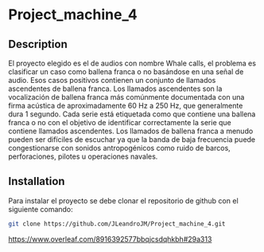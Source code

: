 # Project_machine_4

## Description

El proyecto elegido es el de audios con nombre Whale calls, el problema es clasificar un caso como ballena franca o no basándose en una señal de audio. Esos casos positivos contienen un conjunto de llamados ascendentes de ballena franca. Los llamados ascendentes son la vocalización de ballena franca más comúnmente documentada con una firma acústica de aproximadamente 60 Hz a 250 Hz, que generalmente dura 1 segundo. Cada serie está etiquetada como que contiene una ballena franca o no con el objetivo de identificar correctamente la serie que contiene llamados ascendentes. Los llamados de ballena franca a menudo pueden ser difíciles de escuchar ya que la banda de baja frecuencia puede congestionarse con sonidos antropogénicos como ruido de barcos, perforaciones, pilotes u operaciones navales.

## Installation

Para instalar el proyecto se debe clonar el repositorio de github con el siguiente comando:

```bash
git clone https://github.com/JLeandroJM/Project_machine_4.git
```

https://www.overleaf.com/8916392577bbqjcsdqhkbh#29a313
